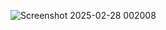 ![Screenshot 2025-02-28 002008](https://github.com/user-attachments/assets/87e0f170-5ec4-48ca-b7c6-49dd63d01049)
